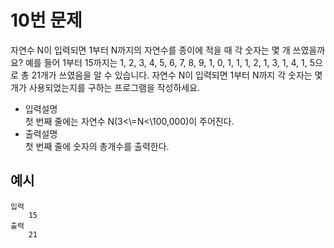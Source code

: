 # 10번 문제

자연수 N이 입력되면 1부터 N까지의 자연수를 종이에 적을 때 각 숫자는 몇 개 쓰였을까요? 예를 들어 1부터 15까지는 1, 2, 3, 4, 5, 6, 7, 8, 9, 1, 0, 1, 1, 1, 2, 1, 3, 1, 4, 1, 5으로 총 21개가 쓰였음을 알 수 있습니다.  자연수 N이 입력되면 1부터 N까지 각 숫자는 몇 개가 사용되었는지를 구하는 프로그램을 작성하세요.

<ul>
    <li>입력설명<br>
    첫 번째 줄에는 자연수 N(3<\=N<\100,000)이 주어진다.
    </li>
    <li>출력설명<br>
    첫 번째 줄에 숫자의 총개수를 출력한다.
    </li>
</ul>

## 예시
    입력
        15
    출력
        21
